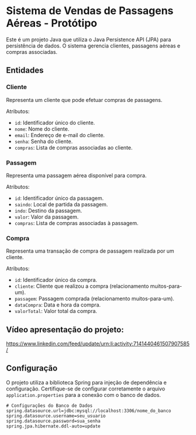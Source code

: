 # Sistema de Vendas de Passagens Aéreas - Protótipo

Este é um projeto Java que utiliza o Java Persistence API (JPA) para persistência de dados. O sistema gerencia clientes, passagens aéreas e compras associadas.

## Entidades

### Cliente

Representa um cliente que pode efetuar compras de passagens.

Atributos:
- `id`: Identificador único do cliente.
- `nome`: Nome do cliente.
- `email`: Endereço de e-mail do cliente.
- `senha`: Senha do cliente.
- `compras`: Lista de compras associadas ao cliente.

### Passagem

Representa uma passagem aérea disponível para compra.

Atributos:
- `id`: Identificador único da passagem.
- `saindo`: Local de partida da passagem.
- `indo`: Destino da passagem.
- `valor`: Valor da passagem.
- `compras`: Lista de compras associadas à passagem.

### Compra

Representa uma transação de compra de passagem realizada por um cliente.

Atributos:
- `id`: Identificador único da compra.
- `cliente`: Cliente que realizou a compra (relacionamento muitos-para-um).
- `passagem`: Passagem comprada (relacionamento muitos-para-um).
- `dataCompra`: Data e hora da compra.
- `valorTotal`: Valor total da compra.


## Vídeo apresentação do projeto:
https://www.linkedin.com/feed/update/urn:li:activity:7141440461507907585/

## Configuração

O projeto utiliza a biblioteca Spring para injeção de dependência e configuração. Certifique-se de configurar corretamente o arquivo `application.properties` para a conexão com o banco de dados.

```properties
# Configurações do Banco de Dados
spring.datasource.url=jdbc:mysql://localhost:3306/nome_do_banco
spring.datasource.username=seu_usuario
spring.datasource.password=sua_senha
spring.jpa.hibernate.ddl-auto=update

